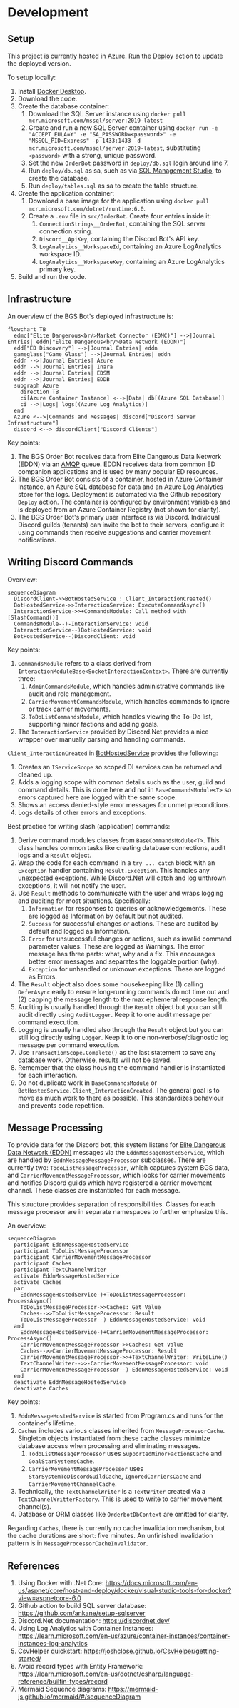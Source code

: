 # Development

## Setup
This project is currently hosted in Azure. Run the [Deploy](../../../actions/workflows/deploy.yml) action to update the deployed version.

To setup locally:
1. Install [Docker Desktop](https://www.docker.com/products/docker-desktop/).
2. Download the code.
3. Create the database container:
    1. Download the SQL Server instance using `docker pull mcr.microsoft.com/mssql/server:2019-latest`
    2. Create and run a new SQL Server container using `docker run -e "ACCEPT_EULA=Y" -e "SA_PASSWORD=<password>" -e "MSSQL_PID=Express" -p 1433:1433 -d mcr.microsoft.com/mssql/server:2019-latest`, substituting `<password>` with a strong, unique password.
    3. Set the new `OrderBot` password in `deploy/db.sql` login around line 7. 
    4. Run `deploy/db.sql` as sa, such as via [SQL Management Studio](https://learn.microsoft.com/en-us/sql/ssms/download-sql-server-management-studio-ssms?view=sql-server-ver16), to create the database.
    5. Run `deploy/tables.sql` as sa to create the table structure.
4. Create the application container:
    1. Download a base image for the application using `docker pull mcr.microsoft.com/dotnet/runtime:6.0`.
    2. Create a `.env` file in `src/OrderBot`. Create four entries inside it:
        1. `ConnectionStrings__OrderBot`, containing the SQL server connection string.
        2. `Discord__ApiKey`, containing the Discord Bot's API key.
        3. `LogAnalytics__WorkspaceId`, containing an Azure LogAnalytics workspace ID.
        4. `LogAnalytics__WorkspaceKey`, containing an Azure LogAnalytics primary key.
5. Build and run the code.

## Infrastructure

An overview of the BGS Bot's deployed infrastructure is:
```mermaid
flowchart TB
  edmc["Elite Dangerous<br/>Market Connector (EDMC)"] -->|Journal Entries| eddn["Elite Dangerous<br/>Data Network (EDDN)"]
  edd["ED Discovery"] -->|Journal Entries| eddn
  gameglass["Game Glass"] -->|Journal Entries| eddn
  eddn -->|Journal Entries| Azure
  eddn -->|Journal Entries| Inara
  eddn -->|Journal Entries| EDSM
  eddn -->|Journal Entries| EDDB
  subgraph Azure
    direction TB
    ci[Azure Container Instance] <-->|Data| db[(Azure SQL Database)]
    ci -->|Logs| logs[(Azure Log Analytics)]
  end
  Azure <-->|Commands and Messages| discord["Discord Server Infrastructure"]
  discord <--> discordClient["Discord Clients"]
```

Key points:
1. The BGS Order Bot receives data from Elite Dangerous Data Network (EDDN) via an [AMQP](https://www.amqp.org/about/what) queue. EDDN receives data from common ED companion applications and is used by many popular ED resources.
2. The BGS Order Bot consists of a container, hosted in Azure Container Instance, an Azure SQL database for data and an Azure Log Analytics store for the logs. Deployment is automated via the Github repository `Deploy` action. The container is configured by environment variables and is deployed from an Azure Container Registry (not shown for clarity).
3. The BGS Order Bot's primary user interface is via Discord. Individual Discord guilds (tenants) can invite the bot to their servers, configure it using commands then receive suggestions and carrier movement notifications.

## Writing Discord Commands

Overview:
```mermaid
sequenceDiagram
  DiscordClient->>BotHostedService : Client_InteractionCreated()
  BotHostedService->>InteractionService: ExecuteCommandAsync()
  InteractionService->>+CommandsModule: Call method with [SlashCommand()]
  CommandsModule--)-InteractionService: void 
  InteractionService--)BotHostedService: void
  BotHostedService--)DiscordClient: void
```

Key points:
1. `CommandsModule` refers to a class derived from `InteractionModuleBase<SocketInteractionContext>`. There are currently three:
    1. `AdminCommandsModule`, which handles administrative commands like audit and role management.
    2. `CarrierMovementCommandsModule`, which handles commands to ignore or track carrier movements. 
    3. `ToDoListCommandsModule`, which handles viewing the To-Do list, supporting minor factions and adding goals. 
2. The `InteractionService` provided by Discord.Net provides a nice wrapper over manually parsing and handling commands.

`Client_InteractionCreated` in [BotHostedService](../../../tree/main/src/OrderBot/Discord/BotHostedService.cs) provides the following:
1. Creates an `IServiceScope` so scoped DI services can be returned and cleaned up.
2. Adds a logging scope with common details such as the user, guild and command details. This is done here and not in `BaseCommandsModule<T>` so errors captured here are logged with the same scope.
3. Shows an access denied-style error messages for unmet preconditions.
4. Logs details of other errors and exceptions.

Best practice for writing slash (application) commands:
1. Derive command modules classes from `BaseCommandsModule<T>`. This class handles common tasks like creating database connections, audit logs and a `Result` object.
2. Wrap the code for each command in a `try ... catch` block with an `Exception` handler containing `Result.Exception`. This handles any unexpected exceptions. While Discord.Net will catch and log unthrown exceptions, it will not notify the user.
3. Use `Result` methods to communicate with the user and wraps logging and auditing for most situations. Specifically:
    1.  `Information` for responses to queries or acknowledgements. These are logged as Information by default but not audited.
    2.  `Success` for successful changes or actions. These are audited by default and logged as Information.
    3.  `Error` for unsuccessful changes or actions, such as invalid command parameter values. These are logged as Warnings. The error message has three parts: what, why and a fix. This encourages better error messages and separates the loggable portion (why).
    4.  `Exception` for unhandled or unknown exceptions. These are logged as Errors.
4. The `Result` object also does some housekeeping like (1) calling `DeferAsync` early to ensure long-running commands do not time out and (2) capping the message length to the max ephemeral response length.
5. Auditing is usually handled through the `Result` object but you can still audit directly using `AuditLogger`. Keep it to one audit message per command execution.
6. Logging is usually handled also through the `Result` object but you can still log directly using `Logger`. Keep it to one non-verbose/diagnostic log message per command execution.
7. Use `TransactionScope.Complete()` as the last statement to save any database work. Otherwise, results will not be saved.
8. Remember that the class housing the command handler is instantiated for each interaction.
9. Do not duplicate work in `BaseCommandsModule` or `BotHostedService.Client_InteractionCreated`. The general goal is to move as much work to there as possible. This standardizes behaviour and prevents code repetition.

## Message Processing
To provide data for the Discord bot, this system listens for [Elite Dangerous Data Network (EDDN)](https://eddn.edcd.io/) messages via the `EddnMessageHostedService`, which are handled by `EddnMessageMessageProcessor` subclasses. There are currently two: `TodoListMessageProcessor`, which captures system BGS data, and `CarrierMovementMessageProcessor`, which looks for carrier movements and notifies Discord guilds which have registered a carrier movement channel. These classes are instantiated for each message.

This structure provides separation of responsibilities. Classes for each message processor are in separate namespaces to further emphasize this.

An overview:
```mermaid
sequenceDiagram
  participant EddnMessageHostedService
  participant ToDoListMessageProcessor
  participant CarrierMovementMessageProcessor
  participant Caches
  participant TextChannelWriter
  activate EddnMessageHostedService
  activate Caches
  par
    EddnMessageHostedService-)+ToDoListMessageProcessor: ProcessAsync()
    ToDoListMessageProcessor->>Caches: Get Value
    Caches-->>ToDoListMessageProcessor: Result
    ToDoListMessageProcessor--)-EddnMessageHostedService: void
  and 
    EddnMessageHostedService-)+CarrierMovementMessageProcessor: ProcessAsync()
    CarrierMovementMessageProcessor->>Caches: Get Value
    Caches-->>CarrierMovementMessageProcessor: Result
    CarrierMovementMessageProcessor->>+TextChannelWriter: WriteLine()
    TextChannelWriter-->>-CarrierMovementMessageProcessor: void
    CarrierMovementMessageProcessor--)-EddnMessageHostedService: void
  end
  deactivate EddnMessageHostedService
  deactivate Caches
```

Key points:
1. `EddnMessageHostedService` is started from Program.cs and runs for the container's lifetime.
2. `Caches` includes various classes inherited from `MessageProcessorCache`. Singleton objects instantiated from these cache classes minimize database access when processing and eliminating messages. 
    1. `TodoListMessageProcessor` uses `SupportedMinorFactionsCache` and `GoalStarSystemsCache`. 
    2. `CarrierMovementMessageProcessor` uses `StarSystemToDiscordGuildCache`, `IgnoredCarriersCache` and `CarrierMovementChannelCache`.
4. Technically, the `TextChannelWriter` is a `TextWriter` created via a `TextChannelWritterFactory`. This is used to write to carrier movement channel(s).
5. Database or ORM classes like `OrderbotDbContext` are omitted for clarity.

Regarding `Caches`, there is currently no cache invalidation mechanism, but the cache durations are short: five minutes. An unfinished invalidation pattern is in `MessageProcessorCacheInvalidator`.

## References
1. Using Docker with .Net Core: https://docs.microsoft.com/en-us/aspnet/core/host-and-deploy/docker/visual-studio-tools-for-docker?view=aspnetcore-6.0
2. Github action to build SQL server database: https://github.com/ankane/setup-sqlserver
3. Discord.Net documentation: https://discordnet.dev/
4. Using Log Analytics with Container Instances: https://learn.microsoft.com/en-us/azure/container-instances/container-instances-log-analytics
5. CsvHelper quickstart: https://joshclose.github.io/CsvHelper/getting-started/
6. Avoid record types with Entity Framework: https://learn.microsoft.com/en-us/dotnet/csharp/language-reference/builtin-types/record
7. Mermaid Sequence diagrams: https://mermaid-js.github.io/mermaid/#/sequenceDiagram
